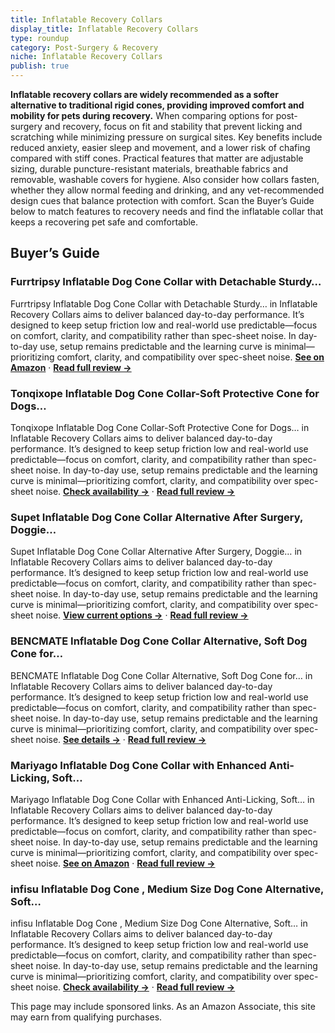```yaml
---
title: Inflatable Recovery Collars
display_title: Inflatable Recovery Collars
type: roundup
category: Post-Surgery & Recovery
niche: Inflatable Recovery Collars
publish: true
---
```


<p><strong>Inflatable recovery collars are widely recommended as a softer alternative to traditional rigid cones, providing improved comfort and mobility for pets during recovery.</strong> When comparing options for post-surgery and recovery, focus on fit and stability that prevent licking and scratching while minimizing pressure on surgical sites. Key benefits include reduced anxiety, easier sleep and movement, and a lower risk of chafing compared with stiff cones. Practical features that matter are adjustable sizing, durable puncture-resistant materials, breathable fabrics and removable, washable covers for hygiene. Also consider how collars fasten, whether they allow normal feeding and drinking, and any vet-recommended design cues that balance protection with comfort. Scan the Buyer’s Guide below to match features to recovery needs and find the inflatable collar that keeps a recovering pet safe and comfortable.</p>

<h2>Buyer’s Guide</h2>
<h3>Furrtripsy Inflatable Dog Cone Collar with Detachable Sturdy…</h3>
<p>Furrtripsy Inflatable Dog Cone Collar with Detachable Sturdy… in Inflatable Recovery Collars aims to deliver balanced day-to-day performance. It’s designed to keep setup friction low and real-world use predictable&mdash;focus on comfort, clarity, and compatibility rather than spec-sheet noise. In day-to-day use, setup remains predictable and the learning curve is minimal&mdash;prioritizing comfort, clarity, and compatibility over spec-sheet noise. <a href="https://amzn.to/4qe0p23" target="_blank" rel="nofollow sponsored noopener noopener" target="_blank"><strong>See on Amazon</strong></a> · <a href="/reviews/furrtripsy-inflatable-dog-cone-collar-with-detachable-sturdy-shield-sof-80433940/"><strong>Read full review &rarr;</strong></a></p>
<h3>Tonqixope Inflatable Dog Cone Collar-Soft Protective Cone for Dogs…</h3>
<p>Tonqixope Inflatable Dog Cone Collar-Soft Protective Cone for Dogs… in Inflatable Recovery Collars aims to deliver balanced day-to-day performance. It’s designed to keep setup friction low and real-world use predictable&mdash;focus on comfort, clarity, and compatibility rather than spec-sheet noise. In day-to-day use, setup remains predictable and the learning curve is minimal&mdash;prioritizing comfort, clarity, and compatibility over spec-sheet noise. <a href="https://amzn.to/3KWMgpP" target="_blank" rel="nofollow sponsored noopener noopener" target="_blank"><strong>Check availability &rarr;</strong></a> · <a href="/reviews/tonqixope-inflatable-dog-cone-collar-soft-protective-cone-for-dogs-afte-0bab9441/"><strong>Read full review &rarr;</strong></a></p>
<h3>Supet Inflatable Dog Cone Collar Alternative After Surgery, Doggie…</h3>
<p>Supet Inflatable Dog Cone Collar Alternative After Surgery, Doggie… in Inflatable Recovery Collars aims to deliver balanced day-to-day performance. It’s designed to keep setup friction low and real-world use predictable&mdash;focus on comfort, clarity, and compatibility rather than spec-sheet noise. In day-to-day use, setup remains predictable and the learning curve is minimal&mdash;prioritizing comfort, clarity, and compatibility over spec-sheet noise. <a href="https://amzn.to/4qe0tPl" target="_blank" rel="nofollow sponsored noopener noopener" target="_blank"><strong>View current options &rarr;</strong></a> · <a href="/reviews/supet-inflatable-dog-cone-collar-alternative-after-surgery-doggie-neck-d727e54c/"><strong>Read full review &rarr;</strong></a></p>
<h3>BENCMATE Inflatable Dog Cone Collar Alternative, Soft Dog Cone for…</h3>
<p>BENCMATE Inflatable Dog Cone Collar Alternative, Soft Dog Cone for… in Inflatable Recovery Collars aims to deliver balanced day-to-day performance. It’s designed to keep setup friction low and real-world use predictable&mdash;focus on comfort, clarity, and compatibility rather than spec-sheet noise. In day-to-day use, setup remains predictable and the learning curve is minimal&mdash;prioritizing comfort, clarity, and compatibility over spec-sheet noise. <a href="https://amzn.to/42CZhes" target="_blank" rel="nofollow sponsored noopener noopener" target="_blank"><strong>See details &rarr;</strong></a> · <a href="/reviews/bencmate-inflatable-dog-cone-collar-alternative-soft-dog-cone-for-small-05765d22/"><strong>Read full review &rarr;</strong></a></p>
<h3>Mariyago Inflatable Dog Cone Collar with Enhanced Anti-Licking, Soft…</h3>
<p>Mariyago Inflatable Dog Cone Collar with Enhanced Anti-Licking, Soft… in Inflatable Recovery Collars aims to deliver balanced day-to-day performance. It’s designed to keep setup friction low and real-world use predictable&mdash;focus on comfort, clarity, and compatibility rather than spec-sheet noise. In day-to-day use, setup remains predictable and the learning curve is minimal&mdash;prioritizing comfort, clarity, and compatibility over spec-sheet noise. <a href="https://amzn.to/4nLQ7Vi" target="_blank" rel="nofollow sponsored noopener noopener" target="_blank"><strong>See on Amazon</strong></a> · <a href="/reviews/mariyago-inflatable-dog-cone-collar-with-enhanced-anti-licking-soft-nec-525900d9/"><strong>Read full review &rarr;</strong></a></p>
<h3>infisu Inflatable Dog Cone , Medium Size Dog Cone Alternative, Soft…</h3>
<p>infisu Inflatable Dog Cone , Medium Size Dog Cone Alternative, Soft… in Inflatable Recovery Collars aims to deliver balanced day-to-day performance. It’s designed to keep setup friction low and real-world use predictable&mdash;focus on comfort, clarity, and compatibility rather than spec-sheet noise. In day-to-day use, setup remains predictable and the learning curve is minimal&mdash;prioritizing comfort, clarity, and compatibility over spec-sheet noise. <a href="https://amzn.to/3KZh35r" target="_blank" rel="nofollow sponsored noopener noopener" target="_blank"><strong>Check availability &rarr;</strong></a> · <a href="/reviews/infisu-inflatable-dog-cone-m-size-medium-size-dog-cone-alternative-soft-e87d4277/"><strong>Read full review &rarr;</strong></a></p>
<aside class="disclosure">This page may include sponsored links. As an Amazon Associate, this site may earn from qualifying purchases.</aside>
